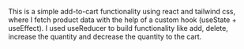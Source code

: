 This is a simple add-to-cart functionality using react and tailwind css, where I fetch product data with the help of a custom hook (useState + useEffect). I used useReducer to build functionality like add, delete, increase the quantity and decrease the quantity to the cart.
